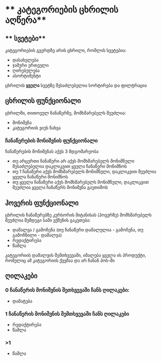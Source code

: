 # ** კატეგორიების ცხრილის აღწერა**

## ** სვეტები**

კატეგორიების გვერდზე არის ცხრილი, რომლის სვეტებია:

- დასახელება
- ჯამური ერთეული
- ღირებულება
- ასორტიმენტი

ცხრილის **ყველა** სვეტზე შესაძლებელია სორტირება და ფილტრაცია

## **ცხრილის ფუნქციონალი**

ცხრილში, თითოეულ ჩანაწერზე, მომხმარებელს შეუძლია:

- მონიშვნა
- კატეგორიის ვიუს ნახვა

### ჩანაწერების მონიშვნის ფუნქციონალი

ჩანაწერების მონიშვნას აქვს 3 მდგომარეობა
- თუ არცერთი ჩანაწერი არ აქვს მომხმარებელს მონიშნული შესაძლებელია დაკლიკვით ყველა ჩანაწერი მონიშნოს
- თუ 1 ჩანაწერი აქვს მომხმარებელს მონიშნული, დაკლიკვით შეუძლია ყველა ჩანაწერი მონიშნოს
- თუ ყველა ჩანაწერი აქვს მომხმარებელს მონიშნული, დაკლიკვით შეუძლია ყველა ჩანაწერს მონიშვნა გაუთიშოს

## **ჰოვერის ფუნქციონალი**

ცხრილის ჩანაწერებზე კურსორის მიტანისას (ჰოვერზე) მომხმარებელს შეუძლია შემდეგი სამი ექშენის გაკეთება:

- დამალვა / გამოჩენა (თუ ჩანაწერი დამალულია - გამოჩენა, თუ გამოჩნილი - დამალვა)
- რედაქტირება
- წაშლა

კატეგორიის დამალვის შემთხვევაში, იმალება ყველა ის პროდუქტი, რომელიც ამ კატეგორიის ქვეშაა და არ ჩანან პოს-ში

## **ღილაკები**

### 0 ჩანაწერის მონიშვნის შეთხვევაში ჩანს ღილაკები:

- დამატება

### 1 ჩანაწერის მონიშვნის შემთხვევაში ჩანს ღილაკები

- რედაქტირება
- წაშლა

### >1

- წაშლა